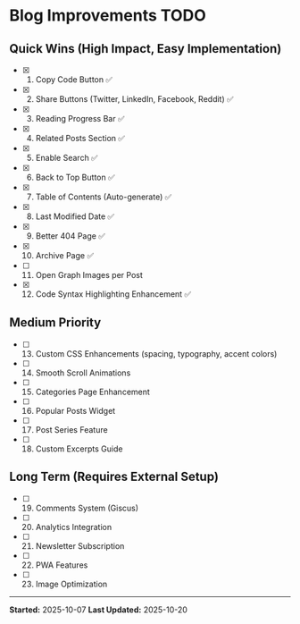 # Blog Improvements TODO

## Quick Wins (High Impact, Easy Implementation)

- [x] 1. Copy Code Button ✅
- [x] 2. Share Buttons (Twitter, LinkedIn, Facebook, Reddit) ✅
- [x] 3. Reading Progress Bar ✅
- [x] 4. Related Posts Section ✅
- [x] 5. Enable Search ✅
- [x] 6. Back to Top Button ✅
- [x] 7. Table of Contents (Auto-generate) ✅
- [x] 8. Last Modified Date ✅
- [x] 9. Better 404 Page ✅
- [x] 10. Archive Page ✅
- [ ] 11. Open Graph Images per Post
- [x] 12. Code Syntax Highlighting Enhancement ✅

## Medium Priority

- [ ] 13. Custom CSS Enhancements (spacing, typography, accent colors)
- [ ] 14. Smooth Scroll Animations
- [ ] 15. Categories Page Enhancement
- [ ] 16. Popular Posts Widget
- [ ] 17. Post Series Feature
- [ ] 18. Custom Excerpts Guide

## Long Term (Requires External Setup)

- [ ] 19. Comments System (Giscus)
- [ ] 20. Analytics Integration
- [ ] 21. Newsletter Subscription
- [ ] 22. PWA Features
- [ ] 23. Image Optimization

---

**Started:** 2025-10-07
**Last Updated:** 2025-10-20
